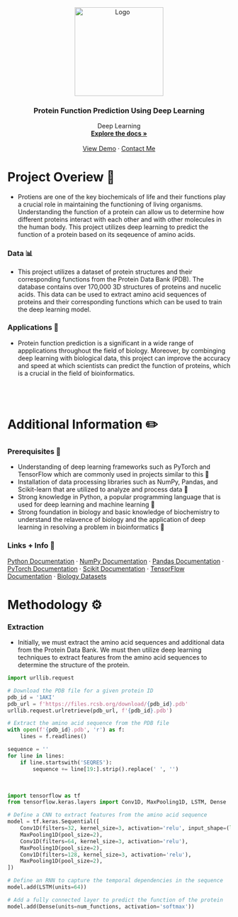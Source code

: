 <div align="center">
  <a href="https://github.com/">
    <img src="https://user-images.githubusercontent.com/128609917/231207437-1c16b53c-40c1-4d5f-9431-269e2c083816.png" alt="Logo" width="200" height="auto">
  </a>  
  
  <h3 align="center">Protein Function Prediction Using Deep Learning</h3>

  <p align="center">
    Deep Learning 
    <br />
    <a href="https://github.com/"><strong>Explore the docs »</strong></a>
    <br />
    <br />
    <a href="https://github.com/">View Demo</a>
    ·
    <a href="https://github.com/othneildrew/">Contact Me</a>
  </p>
</div>


# Project Overiew 👀 
* Protiens are one of the key biochemicals of life and their functions play a crucial role in maintaining the functioning of living organisms. Understanding the function of a protein can allow us to determine how different proteins interact with each other and with other molecules in the human body. This project utilizes deep learning to predict the function of a protein based on its seqeuence of amino acids. 

### Data 📊
* This project utilizes a dataset of protein structures and their corresponding functions from the Protein Data Bank (PDB). The database contains over 170,000 3D structures of proteins and nucelic acids. This data can be used to extract amino acid sequences of proteins and their corresponding functions which can be used to train the deep learning model.

### Applications 🧪
* Protein function prediction is a significant in a wide range of appplications throughout the field of biology. Moreover, by combinging deep learning with biological data, this project can improve the accuracy and speed at which scientists can predict the function of proteins, which is a crucial in the field of bioinformatics. 

<br></br>

# Additional Information ✏️

### Prerequisites 🚩

* Understanding of deep learning frameworks such as PyTorch and TensorFlow which are commonly used in projects similar to this 🤖
* Installation of data processing libraries such as NumPy, Pandas, and Scikit-learn that are utilized to analyze and process data 💾
* Strong knowledge in Python, a popular programming language that is used for deep learning and machine learning 🐍
* Strong foundation in biology and basic knowledge of biochemistry to understand the relavence of biology and the application of deep learning in resolving a problem in bioinformatics 🔬

### Links + Info 🔗 
<p align = "center">

<a href="https://www.python.org/doc/">Python Documentation</a>
·
 <a href="https://numpy.org/doc/">NumPy Documentation</a>
·
<a href="https://pandas.pydata.org/docs/Pandas">Pandas Documentation</a>
·
<a href="https://pytorch.org/docs/stable/index.html">PyTorch Documentation</a>
·
<a href="https://scikit-learn.org/stable/">Scikit Documentation</a>
·
<a href="https://www.tensorflow.org/api_docs">TensorFlow Documentation</a>
·
<a href="https://paperswithcode.com/datasets?mod=biology">Biology Datasets</a>



# Methodology ⚙️

### **Extraction**
* Initially, we must extract the amino acid sequences and additional data from the Protein Data Bank. We must then utilize deep learning techniques to extract features from the amino acid sequences to determine the structure of the protein.

``` python
import urllib.request

# Download the PDB file for a given protein ID
pdb_id = '1AKI'
pdb_url = f'https://files.rcsb.org/download/{pdb_id}.pdb'
urllib.request.urlretrieve(pdb_url, f'{pdb_id}.pdb')

# Extract the amino acid sequence from the PDB file
with open(f'{pdb_id}.pdb', 'r') as f:
    lines = f.readlines()

sequence = ''
for line in lines:
    if line.startswith('SEQRES'):
        sequence += line[19:].strip().replace(' ', '')
```
<br>

``` python
import tensorflow as tf
from tensorflow.keras.layers import Conv1D, MaxPooling1D, LSTM, Dense

# Define a CNN to extract features from the amino acid sequence
model = tf.keras.Sequential([
    Conv1D(filters=32, kernel_size=3, activation='relu', input_shape=(len(sequence), 1)),
    MaxPooling1D(pool_size=2),
    Conv1D(filters=64, kernel_size=3, activation='relu'),
    MaxPooling1D(pool_size=2),
    Conv1D(filters=128, kernel_size=3, activation='relu'),
    MaxPooling1D(pool_size=2),
])

# Define an RNN to capture the temporal dependencies in the sequence
model.add(LSTM(units=64))

# Add a fully connected layer to predict the function of the protein
model.add(Dense(units=num_functions, activation='softmax'))

```

